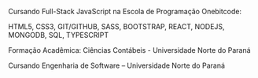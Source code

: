 Cursando Full-Stack JavaScript na Escola de Programação Onebitcode:



HTML5, CSS3, GIT/GITHUB, SASS, BOOTSTRAP, REACT, 
NODEJS, MONGODB, SQL, TYPESCRIPT

Formação Acadêmica:
Ciências Contábeis - Universidade Norte do Paraná


Cursando Engenharia de Software – Universidade Norte do Paraná

